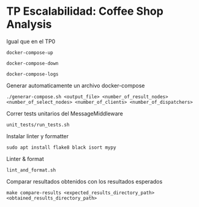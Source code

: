 # TP Escalabilidad: Coffee Shop Analysis

Igual que en el TP0

`
docker-compose-up
`

`
docker-compose-down
`

`
docker-compose-logs
`

Generar automaticamente un archivo docker-compose

`
./generar-compose.sh <output_file> <number_of_result_nodes> <number_of_select_nodes> <number_of_clients> <number_of_dispatchers>
`

Correr tests unitarios del MessageMiddleware

`
unit_tests/run_tests.sh 
`

Instalar linter y formatter

`
sudo apt install flake8 black isort mypy
`

Linter & format

`
lint_and_format.sh
`

Comparar resultados obtenidos con los resultados esperados

`
make compare-results <expected_results_directory_path> <obtained_results_directory_path>
`